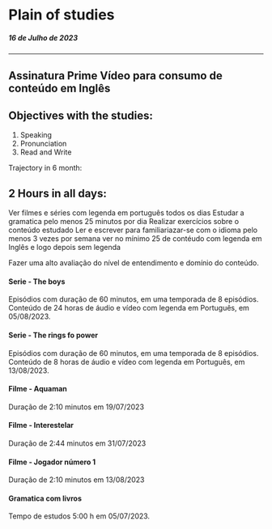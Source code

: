 # Plain of studies

##### 16 de Julho de 2023

---

## Assinatura Prime Vídeo para consumo de conteúdo em Inglês

## Objectives with the studies:

1. Speaking
2. Pronunciation
3. Read and Write

Trajectory in 6 month:

## 2 Hours in all days:

Ver filmes e séries com legenda em português todos os dias
Estudar a gramatica pelo menos 25 minutos por dia
Realizar exercícios sobre o conteúdo estudado
Ler e escrever para familiariazar-se com o idioma
pelo menos 3 vezes por semana ver no mínimo 25 de contéudo com legenda em Inglês e logo depois sem legenda

Fazer uma alto avaliação do nível de entendimento e domínio do conteúdo.

#### Serie - The boys

Episódios com duração de 60 minutos, em uma temporada de 8 episódios. Conteúdo de 24 horas de áudio e vídeo com legenda em Português, em 05/08/2023.

#### Serie - The rings fo power

Episódios com duração de 60 minutos, em uma temporada de 8 episódios. Conteúdo de 8 horas de áudio e vídeo com legenda em Português, em 13/08/2023.

#### Filme - Aquaman

Duração de 2:10 minutos em 19/07/2023

#### Filme - Interestelar

Duração de 2:44 minutos em 31/07/2023

#### Filme - Jogador número 1

Duração de 2:10 minutos em 13/08/2023

#### Gramatica com livros

Tempo de estudos 5:00 h em 05/07/2023.
